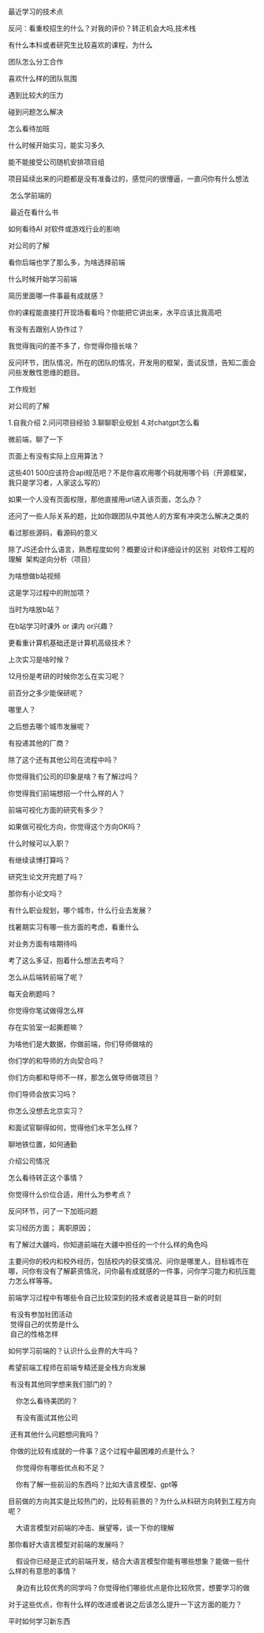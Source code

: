 最近学习的技术点

反问：看重校招生的什么？对我的评价？转正机会大吗,技术栈

有什么本科或者研究生比较喜欢的课程，为什么

团队怎么分工合作

喜欢什么样的团队氛围

遇到比较大的压力

碰到问题怎么解决

怎么看待加班

什么时候开始实习，能实习多久

能不能接受公司随机安排项目组

项目延续出来的问题都是没有准备过的，感觉问的很懵逼，一直问你有什么想法

 怎么学前端的

 最近在看什么书

如何看待AI 对软件或游戏行业的影响

对公司的了解

看你后端也学了那么多，为啥选择前端

什么时候开始学习前端

简历里面哪一件事最有成就感？

你的课程能直接打开现场看看吗？你能把它讲出来，水平应该比我高吧

有没有去跟别人协作过？

我觉得我问的差不多了，你觉得你擅长啥？

反问环节，团队情况，所在的团队的情况，开发用的框架，面试反馈，告知二面会问些发散性思维的题目。

工作规划

对公司的了解

1.自我介绍 
2.问问项目经验 
3.聊聊职业规划 
4.对chatgpt怎么看

微前端，聊了一下

页面上有没有实际上应用算法？

这些401 500应该符合api规范吧？不是你喜欢用哪个码就用哪个码（开源框架，我只是学习者，人家这么写的）

如果一个人没有页面权限，那他直接用url进入该页面，怎么办？

还问了一些人际关系的题，比如你跟团队中其他人的方案有冲突怎么解决之类的

看过那些源码，看源码的意义

除了JS还会什么语言，熟悉程度如何？概要设计和详细设计的区别 
 对软件工程的理解 
 架构逆向分析（项目）

为啥想做b站视频

这是学习过程中的附加项？

当时为啥放b站？

在b站学习时课外 or 课内 or兴趣？

更看重计算机基础还是计算机高级技术？

上次实习是啥时候？

12月份是考研的时候你怎么在实习呢？

前百分之多少能保研呢？

哪里人？

之后想去哪个城市发展呢？

有投递其他的厂商？

除了这个还有其他公司在流程中吗？

你觉得我们公司的印象是啥？有了解过吗？

你觉得我们前端想招一个什么样的人？

前端可视化方面的研究有多少？

如果做可视化方向，你觉得这个方向OK吗？

什么时候可以入职？

有继续读博打算吗？

研究生论文开完题了吗？

那你有小论文吗？

有什么职业规划，哪个城市，什么行业去发展？

找暑期实习有哪一些方面的考虑，看重什么

对业务方面有啥期待吗

考了这么多证，抱着什么想法去考吗？

怎么从后端转前端了呢？

每天会刷题吗？

你觉得你笔试做得怎么样

存在实验室一起撕题嘛？

为啥他们是大数据，你做前端，你们导师做啥的

你们学的和导师的方向契合吗？

你们方向都和导师不一样，那怎么做导师做项目？

你们导师会放实习吗？

你怎么没想去北京实习？

和面试官聊得如何，觉得他们水平怎么样？

聊地铁位置，如何通勤

介绍公司情况

怎么看待转正这个事情？

你觉得什么价位合适，用什么为参考点？

反问环节，问了一下加班问题

实习经历方面； 
离职原因；

有了解过大疆吗，你知道前端在大疆中担任的一个什么样的角色吗

主要问你的校内和校外经历，包括校内的获奖情况、问你是哪里人，目标城市在哪，问你有没有了解薪资情况，问你最有成就感的一件事，问你学习能力和抗压能力怎么样等等。

前端学习过程中有哪些令自己比较深刻的技术或者说是耳目一新的时刻

 有没有参加社团活动  
 觉得自己的优势是什么  
 自己的性格怎样

如何学习前端的？认识什么业界的大牛吗？

希望前端工程师在前端专精还是全栈方向发展

 有没有其他同学想来我们部门的？

    你怎么看待美团的？

    有没有面试其他公司

 还有其他什么问题想问我吗？

 你做的比较有成就的一件事？这个过程中最困难的点是什么？

    你觉得你有哪些优点和不足？

    你有了解一些前沿的东西吗？比如大语言模型、gpt等

目前做的方向其实是比较热门的，比较有前景的？为什么从科研方向转到工程方向呢？

    大语言模型对前端的冲击、展望等，谈一下你的理解

那你看好大语言模型对前端的发展吗？

    假设你已经是正式的前端开发，结合大语言模型你能有哪些想象？能做一些什么样的有意思的事情？

    身边有比较优秀的同学吗？你觉得他们哪些优点是你比较欣赏，想要学习的做

对于这些优点，你有什么样的改进或者说之后该怎么提升一下这方面的能力？

平时如何学习新东西
